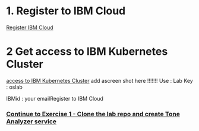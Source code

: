 <!-- 
Prior to workshop do the following     
1. reserve clusters :
      - kubernets  latest version (1.16.5 !!!!) 
      - classic infrastructure 
      - single zone
      - London 
      - 4 cores and 16GB RAM
      - 3 workers nodes
      - need to be with installed with Istio in advanced
      - Kubenetes terminal needed as well
 2. get new VCPI after you opended an entry for workshop 
 2. in step 1 change the link according to the VCPI in Register to IBM Cloud   
 3. in step 2 change the link to get a cluster 
 4. in step 2 change lab key 
-->

# 1. Register to IBM Cloud 

[Register IBM Cloud](https://ibm.biz/Bdz5wv)

# 2 Get access to IBM Kubernetes Cluster
[access to IBM Kubernetes  Cluster](https://ibm.biz/Bdz5wv)
add ascreen shot here  !!!!!!! 
Use : 
Lab Key : oslab

IBMid : your emailRegister to IBM Cloud 



### [Continue to Exercise 1 - Clone the lab repo and create Tone Analyzer service](../exercise-1/README.md)
